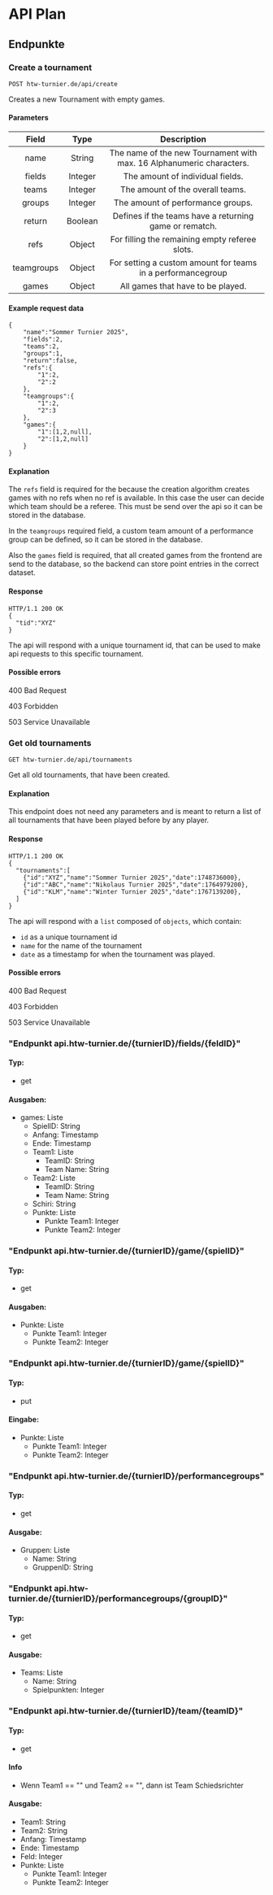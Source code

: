 # API Plan
## Endpunkte

### Create a tournament

```POST htw-turnier.de/api/create```

Creates a new Tournament with empty games.

#### Parameters

| Field	| Type | Description |
| :---: | :--: | :---------: |
| name | String | The name of the new Tournament with max. 16 Alphanumeric characters.
| fields | Integer | The amount of individual fields.
| teams | Integer | The amount of the overall teams.
| groups | Integer | The amount of performance groups.
| return | Boolean | Defines if the teams have a returning game or rematch.
| refs | Object | For filling the remaining empty referee slots.
| teamgroups | Object | For setting a custom amount for teams in a performancegroup
| games | Object | All games that have to be played.

#### Example request data

```
{
	"name":"Sommer Turnier 2025",
	"fields":2,
	"teams":2,
	"groups":1,
	"return":false,
	"refs":{
      	"1":2,
      	"2":2
    },
    "teamgroups":{
		"1":2,
		"2":3
	},
  	"games":{
      	"1":[1,2,null],
      	"2":[1,2,null]
    }
}
```

#### Explanation
The ```refs``` field is required for the because the creation algorithm creates games with no refs when no ref is available. In this case the user can decide which team should be a referee. This must be send over the api so it can be stored in the database.

In the ```teamgroups``` required field, a custom team amount of a performance group can be defined, so it can be stored in the database. 

Also the ```games``` field is required, that all created games from the frontend are send to the database, so the backend can store point entries in the correct dataset.

#### Response
```
HTTP/1.1 200 OK
{
  "tid":"XYZ"
}
```
The api will respond with a unique tournament id, that can be used to make api requests to  this specific tournament.

#### Possible errors
400 Bad Request

403 Forbidden

503 Service Unavailable

### Get old tournaments

```GET htw-turnier.de/api/tournaments```

Get all old tournaments, that have been created.

#### Explanation
This endpoint does not need any parameters and is meant to return a list of all tournaments that have been played before by any player.

#### Response
```
HTTP/1.1 200 OK
{
  "tournaments":[
	{"id":"XYZ","name":"Sommer Turnier 2025","date":1748736000},
	{"id":"ABC","name":"Nikolaus Turnier 2025","date":1764979200},
	{"id":"KLM","name":"Winter Turnier 2025","date":1767139200},
  ]
}
```
The api will respond with a ```list``` composed of ```objects```, which contain:
- ```id``` as a unique tournament id
- ```name``` for the name of the tournament
- ```date``` as a timestamp for when the tournament was played.

#### Possible errors
400 Bad Request

403 Forbidden

503 Service Unavailable

### "Endpunkt api.htw-turnier.de/{turnierID}/fields/{feldID}"
#### Typ:
- get
#### Ausgaben:
- games: Liste
  - SpielID: String
  - Anfang: Timestamp
  - Ende: Timestamp
  - Team1: Liste
    - TeamID: String
    - Team Name: String
  - Team2: Liste
    - TeamID: String
    - Team Name: String
  - Schiri: String
  - Punkte: Liste
    - Punkte Team1: Integer
    - Punkte Team2: Integer

### "Endpunkt api.htw-turnier.de/{turnierID}/game/{spielID}"
#### Typ:
- get
#### Ausgaben:
- Punkte: Liste
  - Punkte Team1: Integer
  - Punkte Team2: Integer

### "Endpunkt api.htw-turnier.de/{turnierID}/game/{spielID}"
#### Typ:
- put
#### Eingabe:
- Punkte: Liste
    - Punkte Team1: Integer
    - Punkte Team2: Integer

### "Endpunkt api.htw-turnier.de/{turnierID}/performancegroups"
#### Typ:
- get
#### Ausgabe:
- Gruppen: Liste
  - Name: String
  - GruppenID: String

### "Endpunkt api.htw-turnier.de/{turnierID}/performancegroups/{groupID}"
#### Typ:
- get
#### Ausgabe:
- Teams: Liste
  - Name: String
  - Spielpunkten: Integer

### "Endpunkt api.htw-turnier.de/{turnierID}/team/{teamID}"
#### Typ:
- get
#### Info
- Wenn Team1 == "" und Team2 == "", dann ist Team Schiedsrichter
#### Ausgabe:
- Team1: String
- Team2: String
- Anfang: Timestamp
- Ende: Timestamp
- Feld: Integer
- Punkte: Liste
  - Punkte Team1: Integer
  - Punkte Team2: Integer